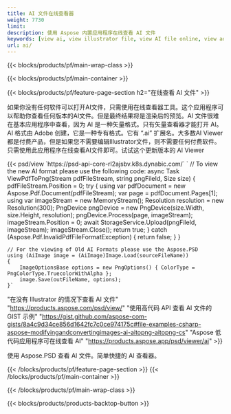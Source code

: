 ```yaml
---
title: AI 文件在线查看器
weight: 7730
limit: 
description: 使用 Aspose 内置应用程序在线查看 AI 文件
keywords: [view ai, view illustrator file, view AI file online, view adobe illustrator, ai file preview, ai format view]
url: ai/
---
```


{{< blocks/products/pf/main-wrap-class >}}


{{< blocks/products/pf/main-container >}}

{{< blocks/products/pf/feature-page-section h2="在线查看 AI 文件" >}}
<p>如果你没有任何软件可以打开AI文件，只需使用在线查看器工具。这个应用程序可以帮助你查看任何版本的AI文件。但是最终结果将是渲染后的预览。AI 文件很难在基本应用程序中查看，因为 AI 是一种矢量格式。只有矢量查看器才能打开 AI。AI 格式由 Adobe 创建，它是一种专有格式。它有 “.ai” 扩展名。大多数AI Viewer都是付费产品，但是如果您不需要编辑Illustrator文件，则不需要任何付费软件。只需使用此应用程序在线查看AI文件即可。试试这个更新版本的 AI Viewer</p>
{{< psd/view `https://psd-api-core-rl2ajsbv.k8s.dynabic.com/` 
`	// To view the new AI format please use the following code:
	async Task<bool> ViewPdfToPng(Stream pdfFileStream, string pngFileId, Size size)
	{
		pdfFileStream.Position = 0;
		try
		{
			using var pdfDocument = new Aspose.Pdf.Document(pdfFileStream);
			var page = pdfDocument.Pages[1];
			using var imageStream = new MemoryStream();
			Resolution resolution = new Resolution(300);
			PngDevice pngDevice = new PngDevice(size.Width, size.Height, resolution);
			pngDevice.Process(page, imageStream);
			imageStream.Position = 0;
			await StorageService.Upload(pngFileId, imageStream);
			imageStream.Close();
			return true;
		}
		catch (Aspose.Pdf.InvalidPdfFileFormatException)
		{
			return false;
		}
	}
	
	// For the viewing of Old AI Formats please use the Aspose.PSD
	using (AiImage image = (AiImage)Image.Load(sourceFileName))
	{
		ImageOptionsBase options = new PngOptions() { ColorType = PngColorType.TruecolorWithAlpha };
		image.Save(outFileName, options);
	}` 
"在没有 Illustrator 的情况下查看 AI 文件" "https://products.aspose.com/psd/view/" 
"使用高代码 API 查看 AI 文件的 GIST 示例" "https://gist.github.com/aspose-com-gists/8a4c9d34ce856d1642fc7c0ce974175c#file-examples-csharp-aspose-modifyingandconvertingimages-ai-aitopng-aitopng-cs" 
"Aspose 低代码应用程序可在线查看 AI" "https://products.aspose.app/psd/viewer/ai" >}}
<p>使用 Aspose.PSD 查看 AI 文件。简单快捷的 AI 查看器。</p>
{{< /blocks/products/pf/feature-page-section >}}
{{< /blocks/products/pf/main-container >}}


{{< /blocks/products/pf/main-wrap-class >}}

{{< blocks/products/products-backtop-button >}}

